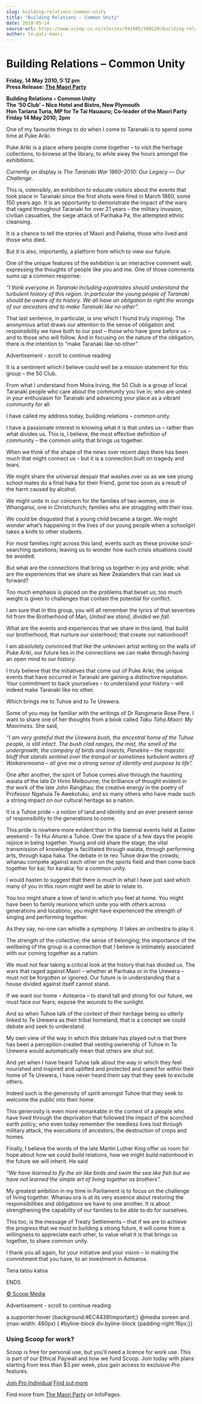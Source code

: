 ```yaml
---
slug: building-relations-common-unity
title: "Building Relations – Common Unity"
date: 2010-05-14
source-url: https://www.scoop.co.nz/stories/PA1005/S00220/building-relations-common-unity.htm
author: te-pati-maori
---
```

Building Relations – Common Unity
=================================

**Friday, 14 May 2010, 5:12 pm**  
**Press Release: [The Maori Party](https://info.scoop.co.nz/The_Maori_Party)**

**Building Relations – Common Unity**  
**The ’50 Club’ – Nice Hotel and Bistro, New Plymouth**  
**Hon Tariana Turia, MP for Te Tai Hauauru; Co-leader of the Maori Party**  
**Friday 14 May 2010; 2pm**

One of my favourite things to do when I come to Taranaki is to spend some time at Puke Ariki.

Puke Ariki is a place where people come together – to visit the heritage collections, to browse at the library, to while away the hours amongst the exhibitions.

Currently on display is _The Taranaki War 1860–2010: Our Legacy — Our Challenge._

This is, ostensibly, an exhibition to educate visitors about the events that took place in Taranaki since the first shots were fired in March 1860, some 150 years ago. It is an opportunity to demonstrate the impact of the wars that raged throughout Taranaki for over 21 years – the military invasion, civilian casualties, the siege attack of Parihaka Pa, the attempted ethnic cleansing.

It is a chance to tell the stories of Maori and Pakeha, those who lived and those who died.

But it is also, importantly, a platform from which to view our future.

One of the unique features of the exhibition is an interactive comment wall, expressing the thoughts of people like you and me. One of those comments sums up a common response:

_“I think everyone in Taranaki including expatriates should understand the turbulent history of this region. In particular the young people of Taranaki should be aware of its history. We all have an obligation to right the wrongs of our ancestors and to make Taranaki like no other”._  
  
That last sentence, in particular, is one which I found truly inspiring. The anonymous artist draws our attention to the sense of obligation and responsibility we have both to our past – those who have gone before us – and to those who will follow. And in focusing on the nature of the obligation, there is the intention to “make Taranaki like no other”.

Advertisement - scroll to continue reading





It is a sentiment which I believe could well be a mission statement for this group – the 50 Club.

From what I understand from Moira Irving, the 50 Club is a group of local Taranaki people who care about the community you live in; who are united in your enthusiasm for Taranaki and advancing your place as a vibrant community for all.

I have called my address today, building relations – common unity.

I have a passionate interest in knowing what it is that unites us – rather than what divides us. This is, I believe, the most effective definition of community – the common unity that brings us together.

When we think of the shape of the news over recent days there has been much that might connect us - but it is a connection built on tragedy and tears.

We might share the universal despair that washes over us as we see young school mates do a final haka for their friend, gone too soon as a result of the harm caused by alcohol.

We might unite in our concern for the families of two women, one in Whanganui, one in Christchurch; families who are struggling with their loss.

We could be disgusted that a young child became a target. We might wonder what’s happening in the lives of our young people when a schoolgirl takes a knife to other students.

For most families right across this land, events such as these provoke soul-searching questions; leaving us to wonder how such crisis situations could be avoided.

But what are the connections that bring us together in joy and pride; what are the experiences that we share as New Zealanders that can lead us forward?

Too much emphasis is placed on the problems that beset us; too much weight is given to challenges that contain the potential for conflict.

I am sure that in this group, you will all remember the lyrics of that seventies hit from the Brotherhood of Man, _United we stand, divided we fall_.

What are the events and experiences that we share in this land, that build our brotherhood, that nurture our sisterhood; that create our nationhood?

I am absolutely convinced that like the unknown artist writing on the walls of Puke Ariki, our future lies in the connections we can make through having an open mind to our history.

I truly believe that the initiatives that come out of Puke Ariki; the unique events that have occurred in Taranaki are gaining a distinctive reputation. Your commitment to back yourselves – to understand your history – will indeed make Taranaki like no other.

Which brings me to Tuhoe and to Te Urewera.

Some of you may be familiar with the writings of Dr Rangimarie Rose Pere. I want to share one of her thoughts from a book called _Taku Taha Maori: My Maoriness._ She said,

_“I am very grateful that the Urewera bush, the ancestral home of the Tuhoe people, is still intact. The bush clad ranges, the mist, the smell of the undergrowth, the company of birds and insects, Panekire – the majestic bluff that stands sentinel over the tranquil or sometimes turbulent waters of Waikaremoana – all give me a strong sense of identity and purpose to life”._

One after another, the spirit of Tuhoe comes alive through the haunting waiata of the late Dr Hirini Melbourne; the brilliance of thought evident in the work of the late John Rangihau; the creative energy in the poetry of Professor Ngahuia Te Awekotuku, and so many others who have made such a strong impact on our cultural heritage as a nation.

It is a Tuhoe pride – a notion of land and identity and an ever present sense of responsibility to the generations to come.

This pride is nowhere more evident than in the biennial events held at Easter weekend – Te Hui Ahurei a Tuhoe. Over the space of a few days the people rejoice in being together. Young and old share the stage; the vital transmission of knowledge is facilitated through waiata, through performing arts, through kapa haka. The debate in te reo Tuhoe draw the crowds; whanau compete against each other on the sports field and then come back together for kai; for karakia; for a common unity.

I would hasten to suggest that there is much in what I have just said which many of you in this room might well be able to relate to.

You too might share a love of land in which you feel at home. You might have been to family reunions which unite you with others across generations and locations; you might have experienced the strength of singing and performing together.

As they say, no-one can whistle a symphony. It takes an orchestra to play it.

The strength of the collective; the sense of belonging; the importance of the wellbeing of the group is a connection that I believe is intimately associated with our coming together as a nation.

We must not fear taking a critical look at the history that has divided us. The wars that raged against Maori – whether at Parihaka or in the Urewera – must not be forgotten or ignored. Our future is in understanding that a house divided against itself cannot stand.

If we want our home – Aotearoa – to stand tall and strong for our future, we must face our fears; expose the wounds to the sunlight.

And so when Tuhoe talk of the context of their heritage being so utterly linked to Te Urewera as their tribal homeland, that is a concept we could debate and seek to understand.

My own view of the way in which this debate has played out is that there has been a perception created that vesting ownership of Tuhoe in Te Urewera would automatically mean that others are shut out.

And yet when I have heard Tuhoe talk about the way in which they feel nourished and inspired and uplifted and protected and cared for within their home of Te Urewera, I have never heard them say that they seek to exclude others.

Indeed such is the generosity of spirit amongst Tuhoe that they seek to welcome the public into their home.

This generosity is even more remarkable in the context of a people who have lived through the deprivation that followed the impact of the scorched earth policy; who even today remember the needless lives lost through military attack, the executions of ancestors; the destruction of crops and homes.

Finally, I believe the words of the late Martin Luther King offer us room for hope about how we could build relations, how we might build nationhood in the future we will inherit. He said

_“We have learned to fly the air like birds and swim the sea like fish but we have not learned the simple art of living together as brothers”._

My greatest ambition in my time in Parliament is to focus on the challenge of living together. Whanau ora is at its very essence about restoring the responsibilities and obligations we have to one another. It is about strengthening the capability of our families to be able to do for ourselves.

This too, is the message of Treaty Settlements – that if we are to achieve the progress that we must in building a strong future, it will come from a willingness to appreciate each other, to value what it is that brings us together, to share common unity.

I thank you all again, for your initiative and your vision – in making the commitment that you have, to an investment in Aotearoa.

Tena tatou katoa

ENDS

[© Scoop Media](http://www.scoop.co.nz/about/terms.html)  

Advertisement - scroll to continue reading



a.supporter:hover {background:#EC4438!important;} @media screen and (max-width: 480px) { #byline-block div.byline-block {padding-right:16px;}}

### Using Scoop for work?

Scoop is free for personal use, but you’ll need a licence for work use. This is part of our Ethical Paywall and how we fund Scoop. Join today with plans starting from less than $3 per week, plus gain access to exclusive _Pro_ features.  
  
[Join Pro Individual](https://pro.scoop.co.nz/Individual/?from=ProIn24) [Find out more](https://pro.scoop.co.nz/using-scoop-for-work/?from=ProIn24)

Find more from [The Maori Party](https://info.scoop.co.nz/The_Maori_Party) on InfoPages.